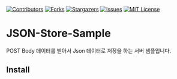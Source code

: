 [![Contributors][contributors-shield]][contributors-url]
[![Forks][forks-shield]][forks-url]
[![Stargazers][stars-shield]][stars-url]
[![Issues][issues-shield]][issues-url]
[![MIT License][license-shield]][license-url]

# JSON-Store-Sample

POST Body 데이터를 받아서 Json 데이터로 저장을 하는 서버 샘플입니다. 

## Install 


<!-- MARKDOWN LINKS & IMAGES -->
<!-- https://www.markdownguide.org/basic-syntax/#reference-style-links -->
[contributors-shield]: https://img.shields.io/github/contributors/dr-coton/JSONStoreSample.svg?style=for-the-badge
[contributors-url]: https://github.com/dr-coton/JSONStoreSample/graphs/contributors
[forks-shield]: https://img.shields.io/github/forks/othneildrew/Best-README-Template.svg?style=for-the-badge
[forks-url]: https://github.com/dr-coton/JSONStoreSample/network/members
[stars-shield]: https://img.shields.io/github/stars/othneildrew/Best-README-Template.svg?style=for-the-badge
[stars-url]: https://github.com/dr-coton/JSONStoreSample/stargazers
[issues-shield]: https://img.shields.io/github/issues/othneildrew/Best-README-Template.svg?style=for-the-badge
[issues-url]: https://github.com/dr-coton/JSONStoreSample/issues
[license-shield]: https://img.shields.io/github/license/dr-coton/JSONStoreSample.svg?style=for-the-badge
[license-url]: https://github.com/dr-coton/JSONStoreSample/blob/main/LICENSE.txt
[product-screenshot]: images/screenshot.png
